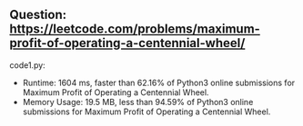 ## Question: https://leetcode.com/problems/maximum-profit-of-operating-a-centennial-wheel/

code1.py:
* Runtime: 1604 ms, faster than 62.16% of Python3 online submissions for Maximum Profit of Operating a Centennial Wheel.
* Memory Usage: 19.5 MB, less than 94.59% of Python3 online submissions for Maximum Profit of Operating a Centennial Wheel.